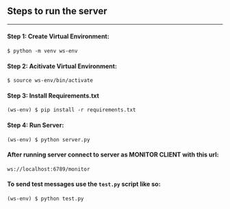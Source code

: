 ## Steps to run the server
---
#### Step 1: Create Virtual Environment:
`$ python -m venv ws-env`

#### Step 2: Acitivate Virtual Environment:
`$ source ws-env/bin/activate`

#### Step 3: Install Requirements.txt
`(ws-env) $ pip install -r requirements.txt`

#### Step 4: Run Server:
`(ws-env) $ python server.py`

#### After running server connect to server as MONITOR CLIENT with this url: 
`ws://localhost:6789/monitor`

#### To send test messages use the `test.py` script like so:
`(ws-env) $ python test.py`



